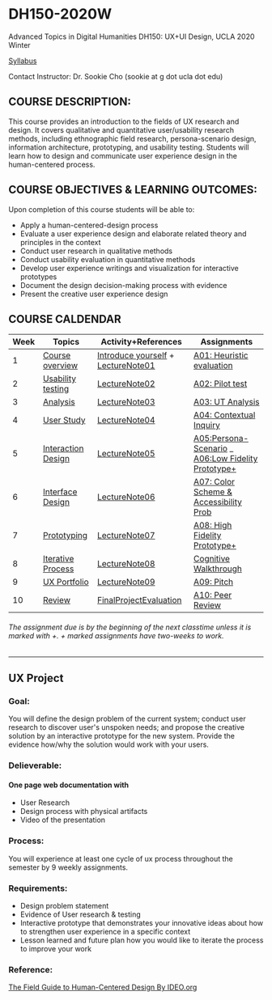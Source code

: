 # DH150-2020W
Advanced Topics in Digital Humanities DH150: UX+UI Design, UCLA 2020 Winter

[Syllabus](https://docs.google.com/document/d/1PsyF2IWqN1KFuy7d8UuhVCjELQ9C1fOgiSWy20bR5JY/edit?usp=sharing)

Contact Instructor: Dr. Sookie Cho (sookie at g dot ucla dot edu)

## COURSE DESCRIPTION:
This course provides an introduction to the fields of UX research and design. It covers qualitative and quantitative user/usability research methods, including ethnographic field research, persona-scenario design, information architecture, prototyping, and usability testing. Students will learn how to design and communicate user experience design in the human-centered process.

## COURSE OBJECTIVES & LEARNING OUTCOMES:
Upon completion of this course students will be able to:
- Apply a human-centered-design process 
- Evaluate a user experience design and elaborate related theory and principles in the context
- Conduct user research in qualitative methods
- Conduct usability evaluation in quantitative methods
- Develop user experience writings and visualization for interactive prototypes
- Document the design decision-making process with evidence
- Present the creative user experience design

## COURSE CALDENDAR

Week    |       Topics      |   Activity+References      |   Assignments 
--------|-------------------|--------------------------|------------------------
1       | [Course overview](https://drive.google.com/open?id=1oVQZCIJSUu5e9IBVJG0XQGA9aGxTNXvlD0jiTZBqODw) | [Introduce yourself](https://forms.gle/fJQmswxkcRRuvPsj6) + [LectureNote01](https://github.com/UX-UI-Design-Lab/DH150-2020W/wiki/LectureNote01)| [A01: Heuristic evaluation](https://drive.google.com/file/d/1osfn4W441-0e0JkM66creKbx06Rs8PBa/view?usp=sharing)
2       | [Usability testing](https://docs.google.com/presentation/d/1rzDBZPBcBIE8DxgI2FoMAPYTHSSJm7mfXalz5myL--g/edit?usp=sharing)  | [LectureNote02](https://github.com/UX-UI-Design-Lab/DH150-2020W/wiki/LectureNote02) | [A02: Pilot test](https://drive.google.com/open?id=1eRsb4nMkKsG5oFfpSeJSskZLRldLUzOKnT1sWeyzrg4)
3       | [Analysis](https://drive.google.com/open?id=1FMLgyzdr_VtYcuiiIAd6GQwp14QJq2hqoeGZMyXPQOE)  | [LectureNote03](https://github.com/UX-UI-Design-Lab/DH150-2019F/wiki/LectureNote03) | [A03: UT Analysis](https://drive.google.com/open?id=1kP_AxMkvy8cG5-xHeuO3RkgBwHgtTfRgz151SyNcsig)
4       | [User Study](https://docs.google.com/presentation/d/1FYQf5P2qbtFi1OAA_ruUAFQdAxqdSTWXJOTQWKnQxE4/edit?usp=sharing) | [LectureNote04](https://github.com/UX-UI-Design-Lab/DH150-2019F/wiki/LectureNote05) | [A04: Contextual Inquiry](https://drive.google.com/open?id=1aI4VAzWyX_lv9ct7wbr5dYYNEFFQiGBs5OA9u3lM9SE) 
5       | [Interaction Design](https://docs.google.com/presentation/d/14P7um0_VNF3x7QHCkePEW3wE1K3bnDhT3mAlOoXzmaM/edit?usp=sharing) | [LectureNote05](https://github.com/UX-UI-Design-Lab/DH150-2019F/wiki/LectureNote06) | [A05:Persona-Scenario](https://docs.google.com/document/d/1E6C7vnNjxS85XeHNsrg0c1LOKXAuDgF53jQJV6cceWc/edit?usp=sharing) _ [A06:Low Fidelity Prototype+](https://docs.google.com/document/d/1yywiX303FbT4SA3UDE9Yg7Q1ehYvaMXJOYLF4cqscMs/edit?usp=sharing)
6       | [Interface Design](https://docs.google.com/presentation/d/10WjqS62ThHPwq26p9G6gBpTWhCdMBXJ_fNl_32UZtgI/edit?usp=sharing)  | [LectureNote06](https://docs.google.com/document/d/1V3mjR9ppGXzCN2ZBXpjhXIMdvC8o-yj7pqLG0AdRw9I/edit?usp=sharing) | [A07: Color Scheme & Accessibility Prob](https://docs.google.com/document/d/1G_2kRcKQ5JU2RK2QCU_5v_VXfn6atVeG2HywaO8bDEU/edit?usp=sharing)
7       | [Prototyping](https://docs.google.com/presentation/d/1nBaAmRynXH2ga_5tfJBFwPwCQEnGIf09oJt1Q9_o-LM/edit?usp=sharing) | [LectureNote07](https://github.com/UX-UI-Design-Lab/DH150-2019F/wiki/LectureNote07) | [A08: High Fidelity Prototype+](https://docs.google.com/document/d/1LltO1JjHY3sNvBx4Td5mKKoV5-ZhzHtby1V2-4lPnSo/edit?usp=sharing)
8       | [Iterative Process](#) | [LectureNote08](#) | [Cognitive Walkthrough](#)
9       | [UX Portfolio](#) | [LectureNote09](#) | [A09: Pitch](#)
10      | [Review](#) | [FinalProjectEvaluation](#) | [A10: Peer Review](#)

###### The assignment due is by the beginning of the next classtime unless it is marked with +. + marked assignments have two-weeks to work.

---

## UX Project 
### Goal:
You will define the design problem of the current system; conduct user research to discover user's unspoken needs; and propose the creative solution by an interactive prototype for the new system. Provide the evidence how/why the solution would work with your users. 

### Delieverable:
#### One page web documentation with
* User Research
* Design process with physical artifacts
* Video of the presentation

### Process:
You will experience at least one cycle of ux process throughout the semester by 9 weekly assignments. 

### Requirements: 
- Design problem statement
- Evidence of User research & testing
- Interactive prototype that demonstrates your innovative ideas about how to strengthen user experience in a specific context
- Lesson learned and future plan how you would like to iterate the process to improve your work

### Reference:
[The Field Guide to Human-Centered Design By IDEO.org](http://d1r3w4d5z5a88i.cloudfront.net/assets/guide/Field%20Guide%20to%20Human-Centered%20Design_IDEOorg_English-ee47a1ed4b91f3252115b83152828d7e.pdf)




